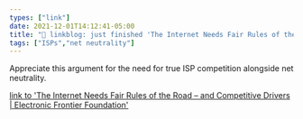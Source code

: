 ```yaml
---
types: ["link"]
date: 2021-12-01T14:12:41-05:00
title: "🔗 linkblog: just finished 'The Internet Needs Fair Rules of the Road – and Competitive Drivers | Electronic Frontier Foundation'"
tags: ["ISPs","net neutrality"]
---
```

Appreciate this argument for the need for true ISP competition alongside net neutrality.
 
[link to 'The Internet Needs Fair Rules of the Road – and Competitive Drivers | Electronic Frontier Foundation'](https://www.eff.org/deeplinks/2021/12/internet-needs-fair-rules-road-and-competitive-drivers)
